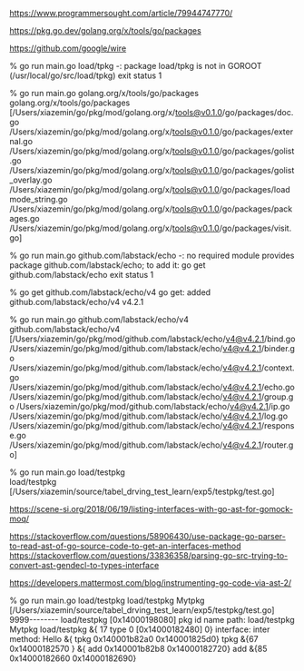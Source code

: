 https://www.programmersought.com/article/79944747770/

https://pkg.go.dev/golang.org/x/tools/go/packages


https://github.com/google/wire

% go run main.go load/tpkg
-: package load/tpkg is not in GOROOT (/usr/local/go/src/load/tpkg)
exit status 1


% go run main.go golang.org/x/tools/go/packages
golang.org/x/tools/go/packages [/Users/xiazemin/go/pkg/mod/golang.org/x/tools@v0.1.0/go/packages/doc.go /Users/xiazemin/go/pkg/mod/golang.org/x/tools@v0.1.0/go/packages/external.go /Users/xiazemin/go/pkg/mod/golang.org/x/tools@v0.1.0/go/packages/golist.go /Users/xiazemin/go/pkg/mod/golang.org/x/tools@v0.1.0/go/packages/golist_overlay.go /Users/xiazemin/go/pkg/mod/golang.org/x/tools@v0.1.0/go/packages/loadmode_string.go /Users/xiazemin/go/pkg/mod/golang.org/x/tools@v0.1.0/go/packages/packages.go /Users/xiazemin/go/pkg/mod/golang.org/x/tools@v0.1.0/go/packages/visit.go]

% go run main.go github.com/labstack/echo
-: no required module provides package github.com/labstack/echo; to add it:
        go get github.com/labstack/echo
exit status 1


 % go get github.com/labstack/echo/v4
go get: added github.com/labstack/echo/v4 v4.2.1

% go run main.go github.com/labstack/echo/v4
github.com/labstack/echo/v4 [/Users/xiazemin/go/pkg/mod/github.com/labstack/echo/v4@v4.2.1/bind.go /Users/xiazemin/go/pkg/mod/github.com/labstack/echo/v4@v4.2.1/binder.go /Users/xiazemin/go/pkg/mod/github.com/labstack/echo/v4@v4.2.1/context.go /Users/xiazemin/go/pkg/mod/github.com/labstack/echo/v4@v4.2.1/echo.go /Users/xiazemin/go/pkg/mod/github.com/labstack/echo/v4@v4.2.1/group.go /Users/xiazemin/go/pkg/mod/github.com/labstack/echo/v4@v4.2.1/ip.go /Users/xiazemin/go/pkg/mod/github.com/labstack/echo/v4@v4.2.1/log.go /Users/xiazemin/go/pkg/mod/github.com/labstack/echo/v4@v4.2.1/response.go /Users/xiazemin/go/pkg/mod/github.com/labstack/echo/v4@v4.2.1/router.go]


% go run main.go load/testpkg               
load/testpkg [/Users/xiazemin/source/tabel_drving_test_learn/exp5/testpkg/test.go]



https://scene-si.org/2018/06/19/listing-interfaces-with-go-ast-for-gomock-moq/

https://stackoverflow.com/questions/58906430/use-package-go-parser-to-read-ast-of-go-source-code-to-get-an-interfaces-method
https://stackoverflow.com/questions/33836358/parsing-go-src-trying-to-convert-ast-gendecl-to-types-interface

https://developers.mattermost.com/blog/instrumenting-go-code-via-ast-2/

% go run main.go load/testpkg
load/testpkg Mytpkg [/Users/xiazemin/source/tabel_drving_test_learn/exp5/testpkg/test.go]
9999-------- load/testpkg
[0x14000198080] pkg id name  path: load/testpkg Mytpkg load/testpkg
&{<nil> 17 type 0 [0x14000182480] 0}
interface: inter method: Hello
&{<nil> <nil> tpkg 0x140001b82a0 0x140001825d0}
<nil> tpkg &{67 0x14000182570 <nil>}
&{<nil> <nil> add 0x140001b82b8 0x14000182720}
<nil> add &{85 0x14000182660 0x14000182690}
